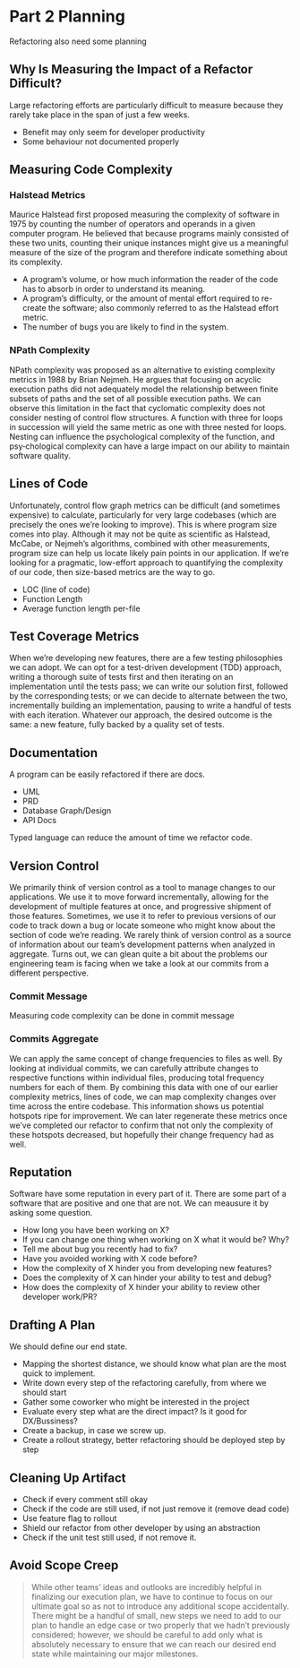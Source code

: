 # Part 2 Planning

Refactoring also need some planning

## Why Is Measuring the Impact of a Refactor Difficult?

Large refactoring efforts are particularly difficult to measure because they rarely take
place in the span of just a few weeks.

- Benefit may only seem for developer productivity
- Some behaviour not documented properly

## Measuring Code Complexity

### Halstead Metrics

Maurice Halstead first proposed measuring the complexity of software in 1975 by counting the number of operators and operands in a given computer program. He believed that because programs mainly consisted of these two units, counting their unique instances might give us a meaningful measure of the size of the program and therefore indicate something about its complexity.

- A program’s volume, or how much information the reader of the code has to absorb in order to understand its meaning.
- A program’s difficulty, or the amount of mental effort required to re-create the software; also commonly referred to as the Halstead effort metric. 
- The number of bugs you are likely to find in the system.

### NPath Complexity

NPath complexity was proposed as an alternative to existing complexity metrics in 1988 by Brian Nejmeh. He argues that focusing on acyclic execution paths did not adequately model the relationship between finite subsets of paths and the set of all possible execution paths. We can observe this limitation in the fact that cyclomatic complexity does not consider nesting of control flow structures. A function with three for loops in succession will yield the same metric as one with three nested for loops. Nesting can influence the psychological complexity of the function, and psy‐chological complexity can have a large impact on our ability to maintain software quality.

## Lines of Code

Unfortunately, control flow graph metrics can be difficult (and sometimes expensive) to calculate, particularly for very large codebases (which are precisely the ones we’re looking to improve). This is where program size comes into play. Although it may not be quite as scientific as Halstead, McCabe, or Nejmeh’s algorithms, combined with other measurements, program size can help us locate likely pain points in our application. If we’re looking for a pragmatic, low-effort approach to quantifying the complexity of our code, then size-based metrics are the way to go.

- LOC (line of code)
- Function Length
- Average function length per-file


## Test Coverage Metrics

When we’re developing new features, there are a few testing philosophies we can adopt. We can opt for a test-driven development (TDD) approach, writing a thorough suite of tests first and then iterating on an implementation until the tests pass; we can write our solution first, followed by the corresponding tests; or we can decide to alternate between the two, incrementally building an implementation, pausing to write a handful of tests with each iteration. Whatever our approach, the desired outcome is the same: a new feature, fully backed by a quality set of tests.

## Documentation

A program can be easily refactored if there are docs.

- UML
- PRD
- Database Graph/Design
- API Docs

Typed language can reduce the amount of time we refactor code.

## Version Control

We primarily think of version control as a tool to manage changes to our applications. We use it to move forward incrementally, allowing for the development of multiple features at once, and progressive shipment of those features. Sometimes, we use it to refer to previous versions of our code to track down a bug or locate someone who might know about the section of code we’re reading. We rarely think of version control as a source of information about our team’s development patterns when analyzed in aggregate. Turns out, we can glean quite a bit about the problems our engineering team is facing when we take a look at our commits from a different perspective.

### Commit Message

Measuring code complexity can be done in commit message

### Commits Aggregate

We can apply the same concept of change frequencies to files as well. By looking at individual commits, we can carefully attribute changes to respective functions within individual files, producing total frequency numbers for each of them. By combining this data with one of our earlier complexity metrics, lines of code, we can map complexity changes over time across the entire codebase. This information shows us potential hotspots ripe for improvement. We can later regenerate these metrics once we’ve completed our refactor to confirm that not only the complexity of these hotspots decreased, but hopefully their change frequency had as well.

## Reputation

Software have some reputation in every part of it. There are some part of a software that are positive and one that are not. We can meausure it by asking some question.

- How long you have been working on X?
- If you can change one thing when working on X what it would be? Why?
- Tell me about bug you recently had to fix?
- Have you avoided working with X code before?
- How the complexity of X hinder you from developing new features?
- Does the complexity of X can hinder your ability to test and debug?
- How does the complexity of X hinder your ability to review other developer work/PR?

## Drafting A Plan

We should define our end state.

- Mapping the shortest distance, we should know what plan are the most quick to implement.
- Write down every step of the refactoring carefully, from where we should start
- Gather some coworker who might be interested in the project
- Evaluate every step what are the direct impact? Is it good for DX/Bussiness?
- Create a backup, in case we screw up.
- Create a rollout strategy, better refactoring should be deployed step by step

## Cleaning Up Artifact

- Check if every comment still okay
- Check if the code are still used, if not just remove it (remove dead code)
- Use feature flag to rollout
- Shield our refactor from other developer by using an abstraction
- Check if the unit test still used, if not remove it.

## Avoid Scope Creep
> While other teams’ ideas and outlooks are incredibly helpful in finalizing our execution plan, we have to continue to focus on our ultimate goal so as not to introduce any additional scope accidentally. There might be a handful of small, new steps we need to add to our plan to handle an edge case or two properly that we hadn’t previously considered; however, we should be careful to add only what is absolutely necessary to ensure that we can reach our desired end state while maintaining our major milestones.
